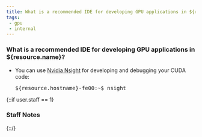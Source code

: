 ```yaml
---
title: What is a recommended IDE for developing GPU applications in ${resource.name}?
tags:
 - gpu
 - internal
---
```


### What is a recommended IDE for developing GPU applications in ${resource.name}?

- You can use <a href="https://developer.nvidia.com/nsight-eclipse-edition" target="_blank" rel="noopener">Nvidia Nsight</a> for developing and debugging your CUDA code:
	<pre>${resource.hostname}-fe00:~$ nsight</pre>

{::if user.staff == 1}
### Staff Notes

{::/}

